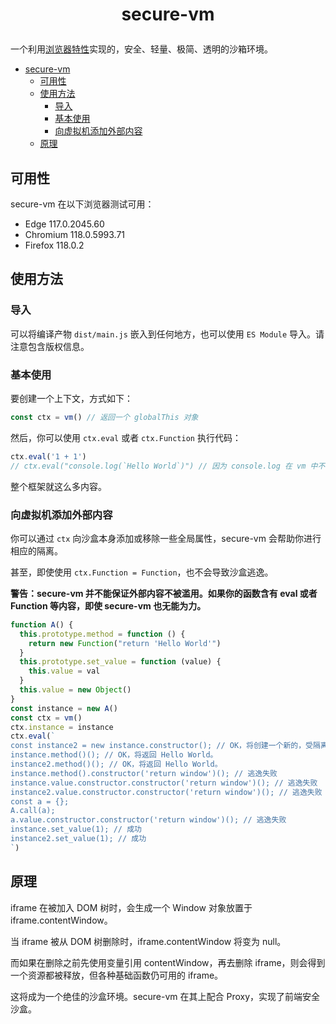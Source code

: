 # <p align="center">secure-vm</p>

一个利用[浏览器特性](#原理)实现的，安全、轻量、极简、透明的沙箱环境。

- [secure-vm](#secure-vm)
  - [可用性](#可用性)
  - [使用方法](#使用方法)
    - [导入](#导入)
    - [基本使用](#基本使用)
    - [向虚拟机添加外部内容](#向虚拟机添加外部内容)
  - [原理](#原理)

## 可用性

secure-vm 在以下浏览器测试可用：

- Edge 117.0.2045.60
- Chromium 118.0.5993.71
- Firefox 118.0.2

## 使用方法

### 导入

可以将编译产物 `dist/main.js` 嵌入到任何地方，也可以使用 `ES Module` 导入。请注意包含版权信息。

### 基本使用

要创建一个上下文，方式如下：

```js
const ctx = vm() // 返回一个 globalThis 对象
```

然后，你可以使用 `ctx.eval` 或者 `ctx.Function` 执行代码：

```js
ctx.eval('1 + 1')
// ctx.eval("console.log(`Hello World`)") // 因为 console.log 在 vm 中不存在，所以无效
```

整个框架就这么多内容。

### 向虚拟机添加外部内容

你可以通过 `ctx` 向沙盒本身添加或移除一些全局属性，secure-vm 会帮助你进行相应的隔离。

甚至，即使使用 `ctx.Function = Function`，也不会导致沙盒逃逸。

**警告：secure-vm 并不能保证外部内容不被滥用。如果你的函数含有 eval 或者 Function 等内容，即使 secure-vm 也无能为力。**

```js
function A() {
  this.prototype.method = function () {
    return new Function("return 'Hello World'")
  }
  this.prototype.set_value = function (value) {
    this.value = val
  }
  this.value = new Object()
}
const instance = new A()
const ctx = vm()
ctx.instance = instance
ctx.eval(`
const instance2 = new instance.constructor(); // OK，将创建一个新的，受隔离的 instance。
instance.method()(); // OK，将返回 Hello World。
instance2.method()(); // OK，将返回 Hello World。
instance.method().constructor('return window')(); // 逃逸失败
instance.value.constructor.constructor('return window')(); // 逃逸失败
instance2.value.constructor.constructor('return window')(); // 逃逸失败
const a = {};
A.call(a);
a.value.constructor.constructor('return window')(); // 逃逸失败
instance.set_value(1); // 成功
instance2.set_value(1); // 成功
`)
```

## 原理

iframe 在被加入 DOM 树时，会生成一个 Window 对象放置于 iframe.contentWindow。

当 iframe 被从 DOM 树删除时，iframe.contentWindow 将变为 null。

而如果在删除之前先使用变量引用 contentWindow，再去删除 iframe，则会得到一个资源都被释放，但各种基础函数仍可用的 iframe。

这将成为一个绝佳的沙盒环境。secure-vm 在其上配合 Proxy，实现了前端安全沙盒。
